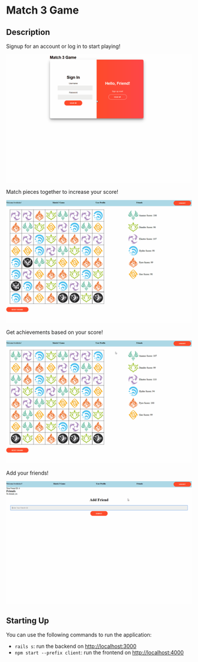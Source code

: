 # Match 3 Game

## Description
Signup for an account or log in to start playing!

![Signup/Login](loginsignup.gif)

Match pieces together to increase your score!

![Matching](matching.gif)

Get achievements based on your score!

![achievements](achievements.gif)

Add your friends!

![friends](friends.gif)

## Starting Up

You can use the following commands to run the application:

- `rails s`: run the backend on [http://localhost:3000](http://localhost:3000)
- `npm start --prefix client`: run the frontend on
  [http://localhost:4000](http://localhost:4000)

